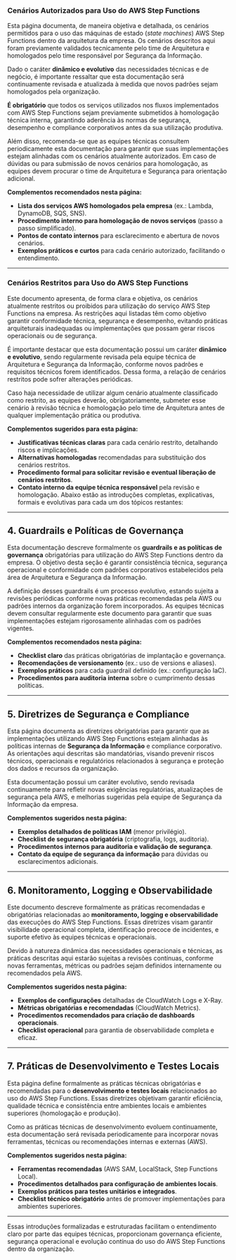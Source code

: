### **Cenários Autorizados para Uso do AWS Step Functions**

Esta página documenta, de maneira objetiva e detalhada, os cenários permitidos para o uso das máquinas de estado (*state machines*) AWS Step Functions dentro da arquitetura da empresa. Os cenários descritos aqui foram previamente validados tecnicamente pelo time de Arquitetura e homologados pelo time responsável por Segurança da Informação.

Dado o caráter **dinâmico e evolutivo** das necessidades técnicas e de negócio, é importante ressaltar que esta documentação será continuamente revisada e atualizada à medida que novos padrões sejam homologados pela organização.

**É obrigatório** que todos os serviços utilizados nos fluxos implementados com AWS Step Functions sejam previamente submetidos à homologação técnica interna, garantindo aderência às normas de segurança, desempenho e compliance corporativos antes da sua utilização produtiva.

Além disso, recomenda-se que as equipes técnicas consultem periodicamente esta documentação para garantir que suas implementações estejam alinhadas com os cenários atualmente autorizados. Em caso de dúvidas ou para submissão de novos cenários para homologação, as equipes devem procurar o time de Arquitetura e Segurança para orientação adicional.

**Complementos recomendados nesta página:**

- **Lista dos serviços AWS homologados pela empresa** (ex.: Lambda, DynamoDB, SQS, SNS).
- **Procedimento interno para homologação de novos serviços** (passo a passo simplificado).
- **Pontos de contato internos** para esclarecimento e abertura de novos cenários.
- **Exemplos práticos e curtos** para cada cenário autorizado, facilitando o entendimento.

---

### **Cenários Restritos para Uso do AWS Step Functions**

Este documento apresenta, de forma clara e objetiva, os cenários atualmente restritos ou proibidos para utilização do serviço AWS Step Functions na empresa. As restrições aqui listadas têm como objetivo garantir conformidade técnica, segurança e desempenho, evitando práticas arquiteturais inadequadas ou implementações que possam gerar riscos operacionais ou de segurança.

É importante destacar que esta documentação possui um caráter **dinâmico e evolutivo**, sendo regularmente revisada pela equipe técnica de Arquitetura e Segurança da Informação, conforme novos padrões e requisitos técnicos forem identificados. Dessa forma, a relação de cenários restritos pode sofrer alterações periódicas.

Caso haja necessidade de utilizar algum cenário atualmente classificado como restrito, as equipes deverão, obrigatoriamente, submeter esse cenário à revisão técnica e homologação pelo time de Arquitetura antes de qualquer implementação prática ou produtiva.

**Complementos sugeridos para esta página:**

- **Justificativas técnicas claras** para cada cenário restrito, detalhando riscos e implicações.
- **Alternativas homologadas** recomendadas para substituição dos cenários restritos.
- **Procedimento formal para solicitar revisão e eventual liberação de cenários restritos**.
- **Contato interno da equipe técnica responsável** pela revisão e homologação.
Abaixo estão as introduções completas, explicativas, formais e evolutivas para cada um dos tópicos restantes:

---

## 4. **Guardrails e Políticas de Governança**

Esta documentação descreve formalmente os **guardrails e as políticas de governança** obrigatórias para utilização do AWS Step Functions dentro da empresa. O objetivo desta seção é garantir consistência técnica, segurança operacional e conformidade com padrões corporativos estabelecidos pela área de Arquitetura e Segurança da Informação.

A definição desses guardrails é um processo evolutivo, estando sujeita a revisões periódicas conforme novas práticas recomendadas pela AWS ou padrões internos da organização forem incorporados. As equipes técnicas devem consultar regularmente este documento para garantir que suas implementações estejam rigorosamente alinhadas com os padrões vigentes.

**Complementos recomendados nesta página:**

- **Checklist claro** das práticas obrigatórias de implantação e governança.
- **Recomendações de versionamento** (ex.: uso de versions e aliases).
- **Exemplos práticos** para cada guardrail definido (ex.: configuração IaC).
- **Procedimentos para auditoria interna** sobre o cumprimento dessas políticas.

---

## 5. **Diretrizes de Segurança e Compliance**

Esta página documenta as diretrizes obrigatórias para garantir que as implementações utilizando AWS Step Functions estejam alinhadas às políticas internas de **Segurança da Informação** e compliance corporativo. As orientações aqui descritas são mandatórias, visando prevenir riscos técnicos, operacionais e regulatórios relacionados à segurança e proteção dos dados e recursos da organização.

Esta documentação possui um caráter evolutivo, sendo revisada continuamente para refletir novas exigências regulatórias, atualizações de segurança pela AWS, e melhorias sugeridas pela equipe de Segurança da Informação da empresa.

**Complementos sugeridos nesta página:**

- **Exemplos detalhados de políticas IAM** (menor privilégio).
- **Checklist de segurança obrigatória** (criptografia, logs, auditoria).
- **Procedimentos internos para auditoria e validação de segurança**.
- **Contato da equipe de segurança da informação** para dúvidas ou esclarecimentos adicionais.

---

## 6. **Monitoramento, Logging e Observabilidade**

Este documento descreve formalmente as práticas recomendadas e obrigatórias relacionadas ao **monitoramento, logging e observabilidade** das execuções do AWS Step Functions. Essas diretrizes visam garantir visibilidade operacional completa, identificação precoce de incidentes, e suporte efetivo às equipes técnicas e operacionais.

Devido à natureza dinâmica das necessidades operacionais e técnicas, as práticas descritas aqui estarão sujeitas a revisões contínuas, conforme novas ferramentas, métricas ou padrões sejam definidos internamente ou recomendados pela AWS.

**Complementos sugeridos nesta página:**

- **Exemplos de configurações** detalhadas de CloudWatch Logs e X-Ray.
- **Métricas obrigatórias e recomendadas** (CloudWatch Metrics).
- **Procedimentos recomendados para criação de dashboards operacionais**.
- **Checklist operacional** para garantia de observabilidade completa e eficaz.

---

## 7. **Práticas de Desenvolvimento e Testes Locais**

Esta página define formalmente as práticas técnicas obrigatórias e recomendadas para o **desenvolvimento e testes locais** relacionados ao uso do AWS Step Functions. Essas diretrizes objetivam garantir eficiência, qualidade técnica e consistência entre ambientes locais e ambientes superiores (homologação e produção).

Como as práticas técnicas de desenvolvimento evoluem continuamente, esta documentação será revisada periodicamente para incorporar novas ferramentas, técnicas ou recomendações internas e externas (AWS).

**Complementos sugeridos nesta página:**

- **Ferramentas recomendadas** (AWS SAM, LocalStack, Step Functions Local).
- **Procedimentos detalhados para configuração de ambientes locais**.
- **Exemplos práticos para testes unitários e integrados**.
- **Checklist técnico obrigatório** antes de promover implementações para ambientes superiores.

---

Essas introduções formalizadas e estruturadas facilitam o entendimento claro por parte das equipes técnicas, proporcionam governança eficiente, segurança operacional e evolução contínua do uso do AWS Step Functions dentro da organização.
